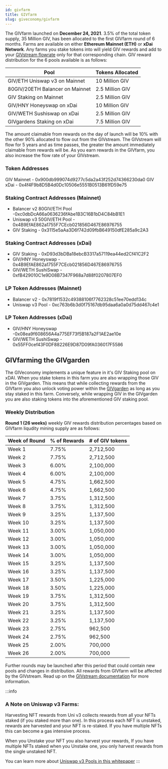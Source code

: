 ```yaml
---
id: givfarm
title: GIVfarm
slug: giveconomy/givfarm
---
```



The GIVfarm launched on **December 24, 2021**. 3.5% of the total token supply, 35 Million GIV, has been allocated to the first GIVfarm round of 6 months. Farms are available on either **Ethereum Mainnet (ETH)** or **xDai Network**. Any farms you stake tokens into will yield GIV rewards and add to your [GIVstream flowrate](https://docs.giveth.io/giveconomy/givstream) only for that corresponding chain. GIV reward distribution for the 6 pools available is as follows:

| Pool                          | Tokens Allocated |
| ----------------------------- | ---------------- |
| GIV/ETH Uniswap v3 on Mainnet | 10 Million GIV   |
|80GIV/20ETH Balancer on Mainnet|2.5 Million GIV|
|GIV Staking on Mainnet|2.5 Million GIV|
|GIV/HNY Honeyswap on xDai|10 Million GIV|
|GIV/WETH Sushiswap on xDai|2.5 Million GIV|
|GIVgardens Staking on xDai|7.5 Million GIV|



The amount claimable from rewards on the day of launch will be 10% with the other 90% allocated to flow out from the GIVstream. The GIVstream will flow for 5 years and as time passes, the greater the amount immediately claimable from rewards will be. As you earn rewards in the GIVfarm, you also increase the flow rate of your GIVstream.

### Token Addresses
GIV Mainnet - 0x900db999074d9277c5da2a43f252d74366230da0
GIV xDai - 0x4f4F9b8D5B4d0Dc10506e5551B0513B61fD59e75

### Staking Contract Addresses (Mainnet)
- Balancer v2 80GIV/ETH Pool -0xc0dbDcA66a0636236fAbe1B3C16B1bD4C84bB1E1
- Uniswap v3 50GIV/ETH Pool - 0x4B9EfAE862a1755F7CEcb021856D467E86976755
- GIV Staking  - 0x3115e5aAa3D6f742d09fbB649150dfE285a9c2A3
### Staking Contract Addresses (xDai)
- GIV Staking - 0xD93d3bDBa18ebcB3317a57119ea44ed2Cf41C2F2
- GIV/HNY Honeyswap - 0x4B9EfAE862a1755F7CEcb021856D467E86976755
- GIV/WETH SushiSwap -  0xfB429010C1e9D08B7347F968a7d88f0207807EF0

### LP Token Addresses (Mainnet)
- Balancer v2 - 0x7819f1532c49388106f7762328c51ee70edd134c
- Uniswap v3 Pool - 0xc763b6b3d0f75167db95daa6a0a0d75dd467c4e1
### LP Token Addresses (xDai)
- GIV/HNY Honeyswap -0x08ea9f608656A4a775EF73f5B187a2F1AE2ae10e
- GIV/WETH SushiSwap -  0x55FF0cef43F0DF88226E9D87D09fA036017F5586

## GIVfarming the GIVgarden
The GIVeconomy implements a unique feature in it's GIV Staking pool on xDAI. When you stake tokens in this farm you are also wrapping those GIV in the GIVgarden. This means that while collecting rewards from the GIVfarm you also unlock voting power within the [GIVgarden](https://gardens.1hive.org/#/xdai/garden/0xb25f0ee2d26461e2b5b3d3ddafe197a0da677b98) as long as you stay staked in this farm. Conversely, while wrapping GIV in the GIVgarden you are also staking tokens into the aforementioned GIV staking pool.

### Weekly Distribution

**Round 1 (26 weeks)** weekly GIV rewards distribution percentages based on GIVfarm liqudity mining supply are as follows:

| Week of Round | % of Rewards | # of GIV tokens |
| ------------- | ------------ | ---------------- |
| Week 1        | 7.75%        | 2,712,500        |
| Week 2        | 7.75%        | 2,712,500        |
| Week 3        | 6.00%        | 2,100,000        |
| Week 4        | 6.00%        | 2,100,000        |
| Week 5        | 4.75%        | 1,662,500        |
| Week 6        | 4.75%        | 1,662,500        |
| Week 7        | 3.75%        | 1,312,500        |
| Week 8        | 3.75%        | 1,312,500        |
| Week 9        | 3.25%        | 1,137,500        |
| Week 10       | 3.25%        | 1,137,500        |
| Week 11       | 3.00%        | 1,050,000        |
| Week 12       | 3.00%        | 1,050,000        |
| Week 13       | 3.00%        | 1,050,000        |
| Week 14       | 3.00%        | 1,050,000        |
| Week 15       | 3.25%        | 1,137,500        |
| Week 16       | 3.25%        | 1,137,500        |
| Week 17       | 3.50%        | 1,225,000        |
| Week 18       | 3.50%        | 1,225,000        |
| Week 19       | 3.75%        | 1,312,500        |
| Week 20       | 3.75%        | 1,312,500        |
| Week 21       | 3.25%        | 1,137,500        |
| Week 22       | 3.25%        | 1,137,500        |
| Week 23       | 2.75%        | 962,500          |
| Week 24       | 2.75%        | 962,500          |
| Week 25       | 2.00%        | 700,000          |
| Week 26       | 2.00%        | 700,000          |



Further rounds may be launched after this period that could contain new pools and changes in distribution. All rewards from GIVfarm will be affected by the GIVstream. Read up on the [GIVstream documentation](./givstream) for more information.


:::info
### A Note on Uniswap v3 Farms:  
Harvesting NFT rewards from Uni v3 collects rewards from all your NFTs staked (if you staked more than one). In this process each NFT is unstaked, rewards are harvested and your NFT is re-staked. If you have multiple NFTs this can become a gas intensive process.

When you Unstake your NFT you also harvest your rewards, If you have multiple NFTs staked when you Unstake one, you only harvest rewards from the single unstaked NFT.

You can learn more about [Uniswap v3 Pools in this whitepaper](https://uniswap.org/whitepaper-v3.pdf)
:::
